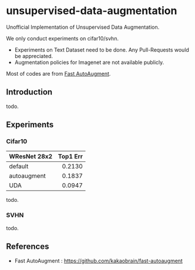 # unsupervised-data-augmentation
Unofficial Implementation of Unsupervised Data Augmentation.

We only conduct experiments on cifar10/svhn.

- Experiments on Text Dataset need to be done. Any Pull-Requests would be appreciated.
- Augmentation policies for Imagenet are not available publicly.

Most of codes are from [Fast AutoAugment](https://github.com/kakaobrain/fast-autoaugment).

## Introduction

todo.

## Experiments

### Cifar10

| WResNet 28x2 | Top1 Err |
|--------------|---------:|
| default      | 0.2130   |
| autoaugment  | 0.1837   |
| UDA          | 0.0947   |

todo.

### SVHN

todo.

## References

- Fast AutoAugment : https://github.com/kakaobrain/fast-autoaugment

